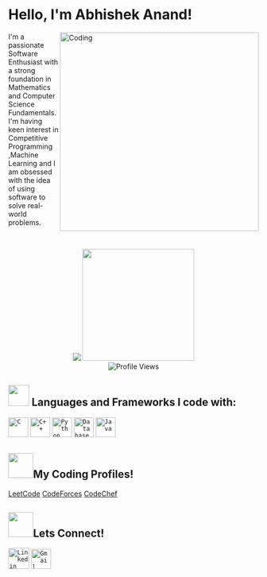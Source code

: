<h1 > Hello, I'm Abhishek Anand! </h1>



<img align="right" alt="Coding" width="400" src="https://cdn.dribbble.com/users/1162077/screenshots/3848914/programmer.gif">


I'm a passionate Software Enthusiast with a strong foundation in Mathematics and Computer Science Fundamentals.
I'm having keen interest in Competitive Programming ,Machine Learning and I am obsessed with the idea of using software to solve real-world problems.




<br>

<p align = "center">
  <img src="https://github-readme-stats.vercel.app/api?username=abhianand987&count_private=true&show_icons=true&title_color=fc5a8d&icon_color=1b93c9&show_owner=true&line_height=30&include_all_commits=true">
  <img height="225" src="https://github-readme-stats.vercel.app/api/top-langs/?username=abhianand987&hide=matlab,php&title_color=fc5a8d&icon_color=1b93c9&show_owner=true&langs_count=8">

  <br>
  <img alt="Profile Views" src="https://komarev.com/ghpvc/?username=abhianand987&color=fc5a8d" />
  
  
</p>


## <img src="https://media.giphy.com/media/QssGEmpkyEOhBCb7e1/giphy.gif" width="42px"> Languages and Frameworks I code with:
<code><img width="40px" src="https://img.icons8.com/color/3x/c-programming.png" title="C"/></code>
<code><img width="40px" src="https://img.icons8.com/color/4x/c-plus-plus-logo.png" title="C++"/></code>
<code><img width="40px" src="https://img.icons8.com/color/4x/000000/python.png" title="Python"/></code>
<code><img width="40px" src="https://img.icons8.com/dusk/64/000000/database-restore.png" title="Database"/></code>
<code><img width="40px" src="https://img.icons8.com/color/48/000000/java-coffee-cup-logo--v1.png" title="Java"/></code>




## <img src="https://media.giphy.com/media/MIGbtLZoVjbl0bYbAd/giphy.gif" width="50px">My Coding Profiles!
<a href="https://leetcode.com/abhi_anand987/">LeetCode</a>
<a href="https://codeforces.com/profile/abhianand">CodeForces</a>
<a href="https://www.codechef.com/users/abhianand987/">CodeChef</a>






 

## <img src="https://media.giphy.com/media/KcnlGHBpnKnjZIuCMv/giphy.gif" width="50px">Lets Connect!
<code><a href="https://www.linkedin.com/in/abhishek-anand-15b5a2202/"><img width="42px" src="https://img.icons8.com/color/8x/000000/linkedin.png" title="Linkedin"/></a></code>
<code><a href="mailto:abhi.anand987@gmail.com"><img width="40px" src="https://img.icons8.com/fluent/48/000000/gmail.png" title="Gmail"/></a></code>

<br>

